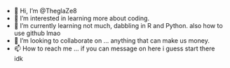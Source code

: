 - 👋 Hi, I’m @TheglaZe8
- 👀 I’m interested in learning more about coding.
- 🌱 I’m currently learning not much, dabbling in R and Python. also how to use github lmao
- 💞️ I’m looking to collaborate on ... anything that can make us money.
- 📫 How to reach me ... if you can message on here i guess start there idk

<!---
TheglaZe8/TheglaZe8 is a ✨ special ✨ repository because its `README.md` (this file) appears on your GitHub profile.
You can click the Preview link to take a look at your changes.
--->
